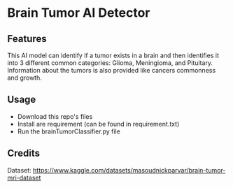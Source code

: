 # Brain Tumor AI Detector 
## Features
This AI model can identify if a tumor exists in a brain and then identifies it into 3 different common categories: Glioma, Meningioma, and Pituitary. Information about the tumors is also provided like cancers commonness and growth. 

## Usage 
- Download this repo's files
- Install are requirement (can be found in requirement.txt) 
- Run the brainTumorClassifier.py file 

## Credits
Dataset: https://www.kaggle.com/datasets/masoudnickparvar/brain-tumor-mri-dataset
